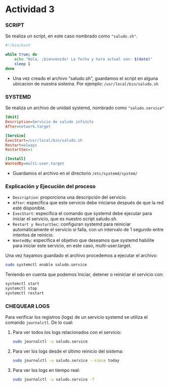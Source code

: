 # Actividad 3

### SCRIPT

Se realiza un script, en este caso nombrado como `"saludo.sh"`.

```sh
#!/bin/bash

while true; do
    echo "Hola, ¡bienvenido! La fecha y hora actual son: $(date)"
    sleep 1
done

```

- Una vez creado el archivo "saludo.sh", guardamos el script en alguna ubicacion de nuestra sistema. Por ejemplo:
  `/usr/local/bin/saludo.sh`

### SYSTEMD

Se realiza un archivo de unidad systemd, nombrado como `"saludo.service"`

```ini
[Unit]
Description=Servicio de saludo infinito
After=network.target

[Service]
ExecStart=/usr/local/bin/saludo.sh
Restart=always
RestartSec=1

[Install]
WantedBy=multi-user.target
```

- Guardamos el archivo en el directorio `/etc/systemd/system/`

### Explicación y Ejecución del proceso

- `Description`: proporciona una descripción del servicio.
- `After`: especifica que este servicio debe iniciarse después de que la red esté disponible.
- `ExecStart`: especifica el comando que systemd debe ejecutar para iniciar el servicio, que es nuestro script saludo.sh.
- `Restart y RestartSec`: configuran systemd para reiniciar automáticamente el servicio si falla, con un intervalo de 1 segundo entre intentos de reinicio.
- `WantedBy`: especifica el objetivo que deseamos que systemd habilite para iniciar este servicio, en este caso, multi-user.target.

Una vez hayamos guardado el archivo procedemos a ejecutar el archivo:

```sh
sudo systemctl enable saludo.service
```

Teniendo en cuenta que podemos Iniciar, detener o reiniciar el servicio con:

```sh
systemctl start
systemctl stop
systemctl restart
```

### CHEQUEAR LOGS

Para verificar los registros (logs) de un servicio systemd se utiliza el comando `journalctl`. De lo cual:

1. Para ver todos los logs relacionados con el servicio:

   ```sh
   sudo journalctl -u saludo.service
   ```

2. Para ver los logs desde el último reinicio del sistema:

   ```sh
   sudo journalctl -u saludo.service --since today
   ```

3. Para ver los logs en tiempo real:

   ```sh
   sudo journalctl -u saludo.service -f
   ```
